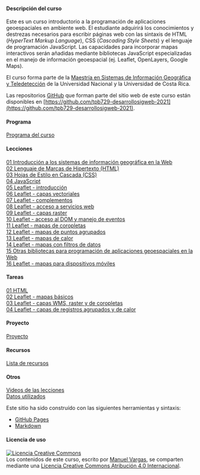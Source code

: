 #### Descripción del curso
Este es un curso introductorio a la programación de aplicaciones geoespaciales en ambiente web. El estudiante adquirirá los conocimientos y destrezas necesarios para escribir páginas web con las sintaxis de HTML (*HyperText Markup Language*), CSS (*Cascading Style Sheets*) y el lenguaje de programación JavaScript. Las capacidades para incorporar mapas interactivos serán añadidas mediante bibliotecas JavaScript especializadas en el manejo de información geoespacial (ej. Leaflet, OpenLayers, Google Maps).

El curso forma parte de la [Maestría en Sistemas de Información Geográfica y Teledetección](http://www.geo.una.ac.cr/index.php/oferta-academica/mpsigte) de la Universidad Nacional y la Universidad de Costa Rica.

Las repositorios [GitHub](https://github.com/) que forman parte del sitio web de este curso están disponibles en [https://github.com/tpb729-desarrollosigweb-2021](https://github.com/tpb729-desarrollosigweb-2021).

#### Programa
[Programa del curso](https://github.com/tpb729-desarrollosigweb-2021/programa-curso/blob/main/Programa%20del%20curso%20-%20TPB729%20Programaci%C3%B3n%20de%20SIG%20en%20ambiente%20web.pdf)

#### Lecciones
[01 Introducción a los sistemas de información geográfica en la Web](https://github.com/tpb729-desarrollosigweb-2021/leccion-01-sigweb)  
[02 Lenguaje de Marcas de Hipertexto (HTML)](https://github.com/tpb729-desarrollosigweb-2021/leccion-02-html)  
[03 Hojas de Estilo en Cascada (CSS)](https://github.com/tpb729-desarrollosigweb-2021/leccion-03-css)  
[04 JavaScript](https://github.com/tpb729-desarrollosigweb-2021/leccion-04-javascript)  
[05 Leaflet - introducción](https://github.com/tpb729-desarrollosigweb-2021/leccion-05-leaflet)  
[06 Leaflet - capas vectoriales](https://github.com/tpb729-desarrollosigweb-2021/leccion-06-leaflet-capasvectoriales)  
[07 Leaflet - complementos](https://github.com/tpb729-desarrollosigweb-2021/leccion-07-leaflet-complementos)  
[08 Leaflet - acceso a servicios web](https://github.com/tpb729-desarrollosigweb-2021/leccion-08-leaflet-serviciosweb)  
[09 Leaflet - capas raster](https://github.com/tpb729-desarrollosigweb-2021/leccion-09-leaflet-capasraster)  
[10 Leaflet - acceso al DOM y manejo de eventos](https://github.com/tpb729-desarrollosigweb-2021/leccion-10-leaflet-dom-eventos)  
[11 Leaflet - mapas de coropletas](https://github.com/tpb729-desarrollosigweb-2021/leccion-11-leaflet-coropletas)  
[12 Leaflet - mapas de puntos agrupados](https://github.com/tpb729-desarrollosigweb-2021/leccion-12-leaflet-agrupados)  
[13 Leaflet - mapas de calor](https://github.com/tpb729-desarrollosigweb-2021/leccion-13-leaflet-calor)  
[14 Leaflet - mapas con filtros de datos](https://tpb729-desarrollosigweb-2021.github.io/ejemplo-mapa-leaflet-filtro/)  
[15 Otras bibliotecas para programación de aplicaciones geoespaciales en la Web](https://github.com/tpb729-desarrollosigweb-2021/leccion-15-otras-bibliotecas-sigweb)  
[16 Leaflet - mapas para dispositivos móviles](https://github.com/tpb729-desarrollosigweb-2021/leccion-16-leaflet-movil)  

#### Tareas
[01 HTML](https://tpb729-desarrollosigweb-2021.github.io/tarea-01-html/)  
[02 Leaflet - mapas básicos](https://tpb729-desarrollosigweb-2021.github.io/tarea-02-leaflet/)  
[03 Leaflet - capas WMS, raster y de coropletas](https://tpb729-desarrollosigweb-2021.github.io/tarea-03-leaflet-wms-raster-coropletas/)  
[04 Leaflet - capas de registros agrupados y de calor](https://tpb729-desarrollosigweb-2021.github.io/tarea-04-leaflet-agrupados-calor/)  

#### Proyecto
[Proyecto](https://tpb729-desarrollosigweb-2021.github.io/proyecto/)  

#### Recursos
[Lista de recursos](https://tpb729-desarrollosigweb-2021.github.io/recursos/)

#### Otros
[Videos de las lecciones](https://www.youtube.com/playlist?list=PL1gEgLSwAJeIjZiCE8SWrGJ1C2KIRX1O1)  
[Datos utilizados](https://github.com/tpb729-desarrollosigweb-2021/datos)

Este sitio ha sido construído con las siguientes herramientas y sintaxis:

- [GitHub Pages](https://pages.github.com/)
- [Markdown](https://daringfireball.net/projects/markdown/)

#### Licencia de uso
<a rel="license" href="http://creativecommons.org/licenses/by/4.0/"><img alt="Licencia Creative Commons" style="border-width:0" src="https://i.creativecommons.org/l/by/4.0/88x31.png" /></a><br /><span xmlns:dct="http://purl.org/dc/terms/" property="dct:title">Los contenidos de este curso</span>, escrito por <a xmlns:cc="http://creativecommons.org/ns#" href="https://github.com/mfvargas" property="cc:attributionName" rel="cc:attributionURL">Manuel Vargas</a>, se comparten mediante una <a rel="license" href="http://creativecommons.org/licenses/by/4.0/">Licencia Creative Commons Atribución 4.0 Internacional</a>.
